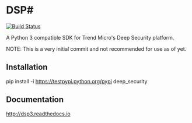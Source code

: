 DSP#
====
[![Build Status](https://travis-ci.org/jeffthorne/deep_security.svg?branch=master)](https://travis-ci.org/jeffthorne/deep_security)

A Python 3 compatible SDK for Trend Micro's Deep Security platform.

NOTE: This is a very initial commit and not recommended for use as of yet.

## Installation
pip install -i https://testpypi.python.org/pypi deep_security


## Documentation
http://dsp3.readthedocs.io 


